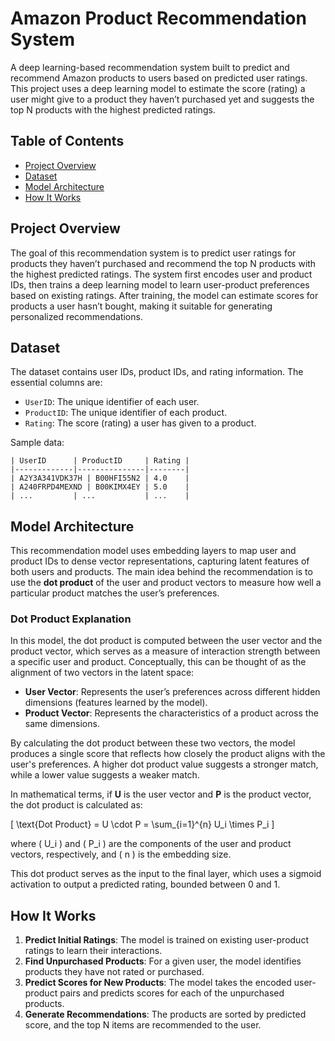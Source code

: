 # Amazon Product Recommendation System

A deep learning-based recommendation system built to predict and recommend Amazon products to users based on predicted user ratings. This project uses a deep learning model to estimate the score (rating) a user might give to a product they haven’t purchased yet and suggests the top N products with the highest predicted ratings.

## Table of Contents
- [Project Overview](#project-overview)
- [Dataset](#dataset)
- [Model Architecture](#model-architecture)
- [How It Works](#how-it-works)

## Project Overview

The goal of this recommendation system is to predict user ratings for products they haven’t purchased and recommend the top N products with the highest predicted ratings. The system first encodes user and product IDs, then trains a deep learning model to learn user-product preferences based on existing ratings. After training, the model can estimate scores for products a user hasn’t bought, making it suitable for generating personalized recommendations.

## Dataset

The dataset contains user IDs, product IDs, and rating information. The essential columns are:
- `UserID`: The unique identifier of each user.
- `ProductID`: The unique identifier of each product.
- `Rating`: The score (rating) a user has given to a product.

Sample data:
```
| UserID      | ProductID     | Rating |
|-------------|---------------|--------|
| A2Y3A341VDK37H | B00HFI55N2 | 4.0    |
| A240FRPD4MEXND | B00KIMX4EY | 5.0    |
| ...         | ...           | ...    |
```

## Model Architecture

This recommendation model uses embedding layers to map user and product IDs to dense vector representations, capturing latent features of both users and products. The main idea behind the recommendation is to use the **dot product** of the user and product vectors to measure how well a particular product matches the user’s preferences.

### Dot Product Explanation

In this model, the dot product is computed between the user vector and the product vector, which serves as a measure of interaction strength between a specific user and product. Conceptually, this can be thought of as the alignment of two vectors in the latent space:

- **User Vector**: Represents the user’s preferences across different hidden dimensions (features learned by the model).
- **Product Vector**: Represents the characteristics of a product across the same dimensions.

By calculating the dot product between these two vectors, the model produces a single score that reflects how closely the product aligns with the user's preferences. A higher dot product value suggests a stronger match, while a lower value suggests a weaker match.

In mathematical terms, if **U** is the user vector and **P** is the product vector, the dot product is calculated as:

\[
\text{Dot Product} = U \cdot P = \sum_{i=1}^{n} U_i \times P_i
\]

where \( U_i \) and \( P_i \) are the components of the user and product vectors, respectively, and \( n \) is the embedding size.

This dot product serves as the input to the final layer, which uses a sigmoid activation to output a predicted rating, bounded between 0 and 1.

## How It Works

1. **Predict Initial Ratings**: The model is trained on existing user-product ratings to learn their interactions.
2. **Find Unpurchased Products**: For a given user, the model identifies products they have not rated or purchased.
3. **Predict Scores for New Products**: The model takes the encoded user-product pairs and predicts scores for each of the unpurchased products.
4. **Generate Recommendations**: The products are sorted by predicted score, and the top N items are recommended to the user.
